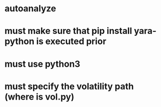 # autoanalyze
# must make sure that pip install yara-python is executed prior
# must use python3
# must specify the volatility path (where is vol.py)